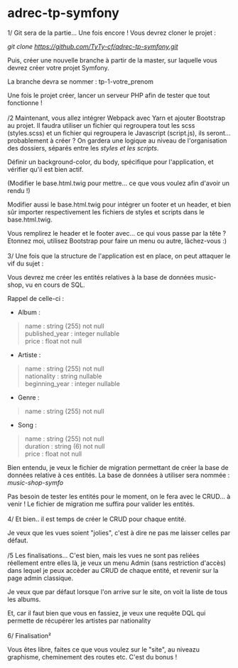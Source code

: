 # adrec-tp-symfony

1/ Git sera de la partie... Une fois encore ! Vous devrez cloner le projet :

*git clone https://github.com/TyTy-cf/adrec-tp-symfony.git*

Puis, créer une nouvelle branche à partir de la master, sur laquelle vous devrez créer votre projet Symfony.

La branche devra se nommer : tp-1-votre_prenom

Une fois le projet créer, lancer un serveur PHP afin de tester que tout fonctionne !
<br>
<br>
/2 Maintenant, vous allez intégrer Webpack avec Yarn et ajouter Bootstrap au projet.
Il faudra utiliser un fichier qui regroupera tout les scss (styles.scss) et un fichier qui regroupera le Javascript (script.js), ils seront... probablement à créer ?
On gardera une logique au niveau de l'organisation des dossiers, séparés entre les *styles et les scripts*.

Définir un background-color, du body, spécifique pour l'application, et vérifier qu'il est bien actif.

(Modifier le base.html.twig pour mettre... ce que vous voulez afin d'avoir un rendu !)

Modifier aussi le base.html.twig pour intégrer un footer et un header, et bien sûr importer respectivement les fichiers de styles et scripts dans le base.html.twig.

Vous remplirez le header et le footer avec... ce qui vous passe par la tête ? Etonnez moi, utilisez Bootstrap pour faire un menu ou autre, lâchez-vous :)
<br>
<br>
3/ Une fois que la structure de l'application est en place, on peut attaquer le vif du sujet :

Vous devrez me créer les entités relatives à la base de données music-shop, vu en cours de SQL.

Rappel de celle-ci :
- Album :
> name : string (255) not null<br>
> published_year : integer nullable<br>
> price : float not null

- Artiste :
> name : string (255) not null<br>
> nationality : string nullable<br>
> beginning_year : integer nullable

- Genre :
> name : string (255) not null

- Song :
> name : string (255) not null<br>
> duration : string (6) not null<br>
> price : float not null

Bien entendu, je veux le fichier de migration permettant de créer la base de données relative à ces entités. La base de données à utiliser sera nommée : *music-shop-symfo*

Pas besoin de tester les entités pour le moment, on le fera avec le CRUD... à venir ! Le fichier de migration me suffira pour valider les entités.
<br>
<br>
4/ Et bien.. il est temps de créer le CRUD pour chaque entité.

Je veux que les vues soient "jolies", c'est à dire ne pas me laisser celles par défaut.
<br>
<br>
/5 Les finalisations...
C'est bien, mais les vues ne sont pas reliées réellement entre elles là, je veux un menu Admin (sans restriction d'accès) dans lequel je peux accèder au CRUD de chaque entité, et revenir sur la page admin classique.

Je veux que par défaut lorsque l'on arrive sur le site, on voit la liste de tous les albums.

Et, car il faut bien que vous en fassiez, je veux une requête DQL qui permette de récupérer les artistes par nationality
<br>
<br>
6/ Finalisation²

Vous êtes libre, faites ce que vous voulez sur le "site", au niveazu graphisme, cheminement des routes etc.
C'est du bonus !

